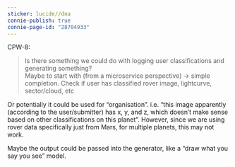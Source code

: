 ```yaml
---
sticker: lucide//dna
connie-publish: true
connie-page-id: "28704933"
---
```


CPW-8:
>Is there something we could do with logging user classifications and generating something?  
Maybe to start with (from a microservice perspective) → simple completion. Check if user has classified rover image, lightcurve, sector/cloud, etc

Or potentially it could be used for “organisation”. i.e. “this image apparently (according to the user/submitter) has x, y, and z, which doesn’t make sense based on other classifications on this planet”. However, since we are using rover data specifically just from Mars, for multiple planets, this may not work.

Maybe the output could be passed into the generator, like a “draw what you say you see” model.